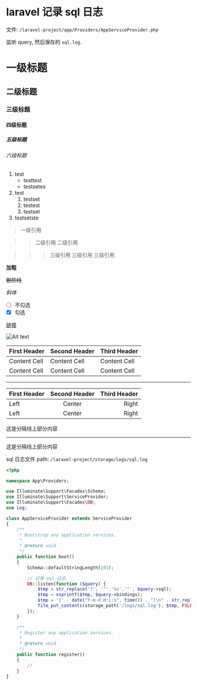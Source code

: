 # laravel 记录 sql 日志



文件: `/laravel-project/app/Providers/AppServiceProvider.php`


监听 query, 然后保存的 `sql.log`.

# 一级标题
## 二级标题
### 三级标题
#### 四级标题
##### 五级标题
###### 六级标题

1. test
    * testtest
    * testsetes
2. test
    1. testset
    2. testest
    3. testset
3. testsetste

> 一级引用


>> 二级引用
>> 二级引用


>>> 三级引用
>>> 三级引用
>>> 三级引用

**加粗**

~~删除线~~

*斜体*


- [ ] 不勾选
- [x] 勾选

[链接](http://coding.net)

![Alt text](/path/to/img.jpg)


First Header | Second Header | Third Header
------------ | ------------- | ------------
Content Cell | Content Cell  | Content Cell
Content Cell | Content Cell  | Content Cell


---


First Header | Second Header | Third Header
:----------- | :-----------: | -----------:
Left         | Center        | Right
Left         | Center        | Right


这是分隔线上部分内容

---

这是分隔线上部分内容


sql 日志文件 path: `/laravel-project/storage/logs/sql.log`

```php
<?php

namespace App\Providers;

use Illuminate\Support\Facades\Schema;
use Illuminate\Support\ServiceProvider;
use Illuminate\Support\Facades\DB;
use Log;

class AppServiceProvider extends ServiceProvider
{
    /**
     * Bootstrap any application services.
     *
     * @return void
     */
    public function boot()
    {
        Schema::defaultStringLength(191);

        // 记录 sql 日志.
        DB::listen(function ($query) {
            $tmp = str_replace('?', '"'.'%s'.'"', $query->sql);
            $tmp = vsprintf($tmp, $query->bindings);
            $tmp = '[' . date("Y-m-d H:i:s", time()) . "]\n" . str_replace("\\", "", $tmp) . "\n";
            file_put_contents(storage_path('/logs/sql.log'), $tmp, FILE_APPEND);
        });
    }

    /**
     * Register any application services.
     *
     * @return void
     */
    public function register()
    {
        //
    }
}

```

